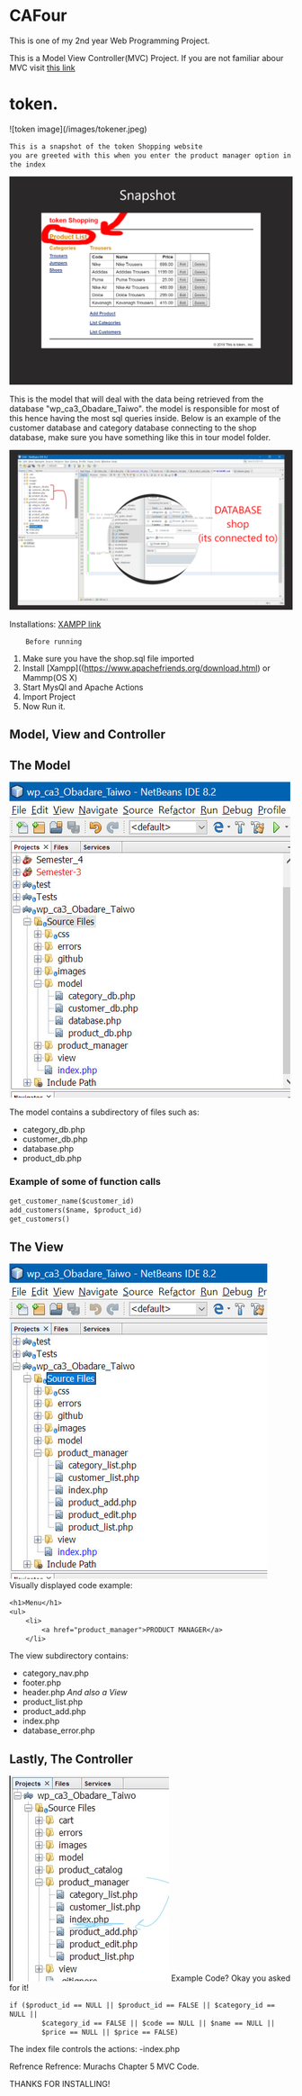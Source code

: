 # CAFour
This is one of my 2nd year Web Programming Project.


This is a Model View Controller(MVC) Project.
If you are not familiar abour MVC visit [this link](https://www.youtube.com/watch?v=1IsL6g2ixak&feature=youtu.be)


<h1>token.</h1>
![token image](/images/tokener.jpeg)




    This is a snapshot of the token Shopping website
    you are greeted with this when you enter the product manager option in the index

![token image](/images/ProductList.jpeg)



This is the model that will deal with the data being retrieved from the database "wp_ca3_Obadare_Taiwo".
the model is responsible for most of this hence having the most sql queries inside.
Below is an example of the customer database and category
 database connecting to the shop database, make sure you have something like this in tour model folder.

<img src="images/example.png" alt=""/>



Installations:
[XAMPP link](https://www.apachefriends.org/download.html)

        Before running
1. Make sure you have the shop.sql file imported
2. Install [Xampp]((https://www.apachefriends.org/download.html) or Mammp(OS X)
3. Start MysQl and Apache Actions
4. Import Project
5. Now Run it.

<h2> Model, View and Controller </h2>

<h2> The Model</h2>

![This is Model](/images/model1.jpeg)

The model contains a subdirectory of files such as:
- category_db.php
- customer_db.php
- database.php
- product_db.php
<h3>Example of some of function calls</h3>

    get_customer_name($customer_id)
    add_customers($name, $product_id)
    get_customers()

<h2> The View</h2>

![This is Model](/images/view1.jpeg)
Visually displayed code example:

    <h1>Menu</h1>
    <ul>
        <li>
            <a href="product_manager">PRODUCT MANAGER</a>
        </li>


The view subdirectory contains:
- category_nav.php
- footer.php
- header.php
*And also a View*
- product_list.php
- product_add.php
- index.php
- database_error.php


<h2> Lastly, The Controller</h2>

![This is Model](/images/Inkedhmm_LI.jpg)
Example Code? Okay you asked for it!

    if ($product_id == NULL || $product_id == FALSE || $category_id == NULL ||
            $category_id == FALSE || $code == NULL || $name == NULL ||
            $price == NULL || $price == FALSE)

The index file controls the actions:
-index.php

Refrence
Refrence: Murachs Chapter 5 MVC Code.

THANKS FOR INSTALLING!

